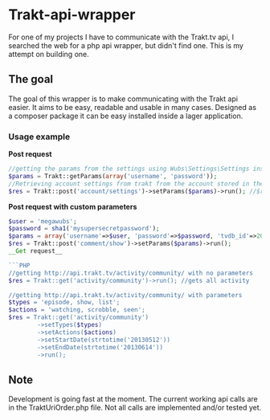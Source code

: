 Trakt-api-wrapper
=================

For one of my projects I have to communicate with the Trakt.tv api, I searched the web for a php api wrapper, but didn't find one. This is my attempt on building one.

## The goal

The goal of this wrapper is to make communicating with the Trakt api easier. It aims to be easy, readable and usable in many cases. Designed as a composer package it can be easy installed inside a lager application.

### Usage example

__Post request__
```PHP
//getting the params from the settings using Wubs\Settings\Settings inside Trakt as json
$params = Trakt::getParams(array('username', 'password'));
//Retrieving account settings from trakt from the account stored in the settings.
$res = Trakt::post('account/settings')->setParams($params)->run(); //$res is now an array of the json response
```
__Post request with custom parameters__

```PHP
$user = 'megawubs';
$password = sha1('mysupersecretpassword');
$params = array('username'=>$user, 'password'=>$password, 'tvdb_id'=>205281,'title'=>'Falling Skies', 'year' => 2011, 'comment' => 'It has grown into one of my favorite shows!');
$res = Trakt::post('comment/show')->setParams($params)->run();
__Get request__

```PHP
//getting http://api.trakt.tv/activity/community/ with no parameters
$res = Trakt::get('activity/community')->run(); //gets all activity

//getting http://api.trakt.tv/activity/community/ with parameters
$types = 'episode, show, list';
$actions = 'watching, scrobble, seen';
$res = Trakt::get('activity/community')
		->setTypes($types)
		->setActions($actions)
		->setStartDate(strtotime('20130512'))
		->setEndDate(strtotime('20130614'))
		->run();
```

## Note
Development is going fast at the moment. The current working api calls are in the TraktUriOrder.php file. Not all calls are implemented and/or tested yet.

